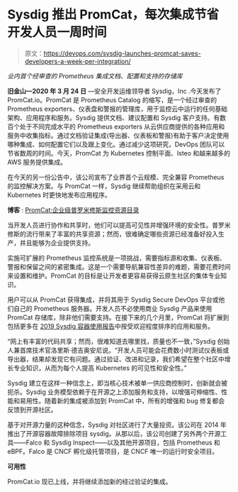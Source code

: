 # Sysdig 推出 PromCat，每次集成节省开发人员一周时间

> 原文：<https://devops.com/sysdig-launches-promcat-saves-developers-a-week-per-integration/>

*业内首个经审查的 Prometheus 集成文档、配置和支持的存储库*

**旧金山—2020 年 3 月 24 日** —安全开发运维领导者 Sysdig，Inc .今天发布了 PromCat.io。PromCat 是 Prometheus Catalog 的缩写，是一个经过审查的 Prometheus exporters、仪表盘和警报的管理库，用于监控云中运行的任何基础架构、应用程序和服务。Sysdig 提供文档、建议配置和 Sysdig 客户支持。有数百个处于不同完成水平的 Prometheus exporters 从云供应商提供的各种应用和服务中收集指标。通过文档验证集成(导出器、仪表板和警报)有助于客户决定使用哪种集成、如何配置它们以及跟上变化。通过减少这项研究，DevOps 团队可以节省数周的时间。今天，PromCat 为 Kubernetes 控制平面、Isteo 和越来越多的 AWS 服务提供集成。

在今天的另一份公告中，该公司宣布了业界首个云规模、完全兼容 Prometheus 的监控解决方案。与 PromCat 一样，Sysdig 继续帮助组织在采用云和 Kubernetes 时更快地发布应用程序。

**博客** : [PromCat:企业级普罗米修斯监控资源目录](https://sysdig.com/blog/promcat-prometheus-catalog/)

当开发人员进行协作和共享时，他们可以提高可见性并增强环境的安全性。普罗米修斯的流行带来了丰富的共享资源；然而，很难确定哪些资源已经准备好投入生产，并且能够为企业提供支持。

实施可扩展的 Prometheus 监控系统是一项挑战，需要指标源和收集、仪表板、警报和保留之间的紧密集成。这是一个需要导航兼容性差异的难题，需要花费时间来设置和维护。PromCat 的目标是让开发者更容易获得云原生社区的集体专业知识。

用户可以从 PromCat 获得集成，并将其用于 Sysdig Secure DevOps 平台或他们自己的 Prometheus 服务器。开发人员不必使用商业 Sysdig 产品来使用 PromCat 存储库，除非他们需要支持。在接下来的几个月里，PromCat 将扩展到包括更多在 [2019 Sysdig 容器使用报告](https://sysdig.com/blog/sysdig-2019-container-usage-report/)中按受欢迎程度排序的应用和服务。

“网上有丰富的代码共享；然而，很难知道去哪里找，质量也不一致，”Sysdig 创始人兼首席技术官洛里斯·德吉奥安尼说。“开发人员可能会花费数小时测试仪表板或导出器，结果却发现它有问题。通过验证、改进和记录，我们希望在整个社区中增长专业知识，从而为每个人提高 Kubernetes 的可见性和安全性。”

Sysdig 建立在这样一种信念上，即当核心技术被单一供应商控制时，创新就会被扼杀。Sysdig 业务模型依赖于在开源之上添加服务和支持，以增强可伸缩性、性能和易用性。随着新的集成被添加到 PromCat 中，所有的增强和 bug 修复都会反馈到开源社区。

基于对开源力量的这种信念，Sysdig 对社区进行了大量投资。该公司在 2014 年推出了开源容器故障排除项目 sysdig。从那以后，该公司创建了另外两个开源工具——Falco 和 Sysdig Inspect——以及其他开源项目，包括 Prometheus 和 eBPF。Falco 是 CNCF 孵化级托管项目，是 CNCF 唯一的运行时安全项目。

**可用性**

PromCat.io 现已上线，并将继续添加新的经过验证的集成。